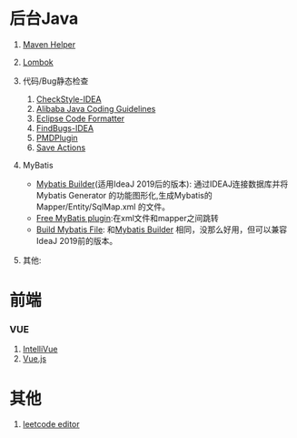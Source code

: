 # 后台Java
1. [Maven Helper](https://plugins.jetbrains.com/plugin/7179-maven-helper/)
1. [Lombok](https://plugins.jetbrains.com/plugin/6317-lombok/)
1. 代码/Bug静态检查
	1. [CheckStyle-IDEA](https://plugins.jetbrains.com/plugin/1065-checkstyle-idea/)
	1. [Alibaba Java Coding Guidelines](https://plugins.jetbrains.com/plugin/10046-alibaba-java-coding-guidelines/)
	1. [Eclipse Code Formatter](https://plugins.jetbrains.com/plugin/6546-eclipse-code-formatter/)
	1. [FindBugs-IDEA](https://plugins.jetbrains.com/plugin/3847-findbugs-idea/)
	1. [PMDPlugin](https://plugins.jetbrains.com/plugin/1137-pmdplugin/)
	1. [Save Actions](https://plugins.jetbrains.com/plugin/7642-save-actions/) 

1. MyBatis
	+ [Mybatis Builder](https://plugins.jetbrains.com/plugin/12449-mybatis-builder/versions)(适用IdeaJ 2019后的版本): 通过IDEAJ连接数据库并将 Mybatis Generator 的功能图形化,生成Mybatis的 Mapper/Entity/SqlMap.xml 的文件。
	+ [Free MyBatis plugin](https://plugins.jetbrains.com/plugin/8321-free-mybatis-plugin/):在xml文件和mapper之间跳转
	+ [Build Mybatis File](https://github.com/moshangren11/MybatisPlugin): 和[Mybatis Builder](https://plugins.jetbrains.com/plugin/12449-mybatis-builder/versions) 相同，没那么好用，但可以兼容IdeaJ 2019前的版本。
 	
	
1. 其他:	
	

# 前端
### VUE
1. [IntelliVue](https://plugins.jetbrains.com/plugin/12014-intellivue/)
1. [Vue.js](https://plugins.jetbrains.com/plugin/9442-vue-js/)

# 其他
1. [leetcode editor](https://plugins.jetbrains.com/plugin/12132-leetcode-editor/) 
